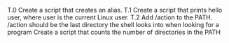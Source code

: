 T.0 Create a script that creates an alias.
T.1 Create a script that prints hello user, where user is the current Linux user.
T.2 Add /action to the PATH. /action should be the last directory the shell looks into when looking for a program
Create a script that counts the number of directories in the PATH

